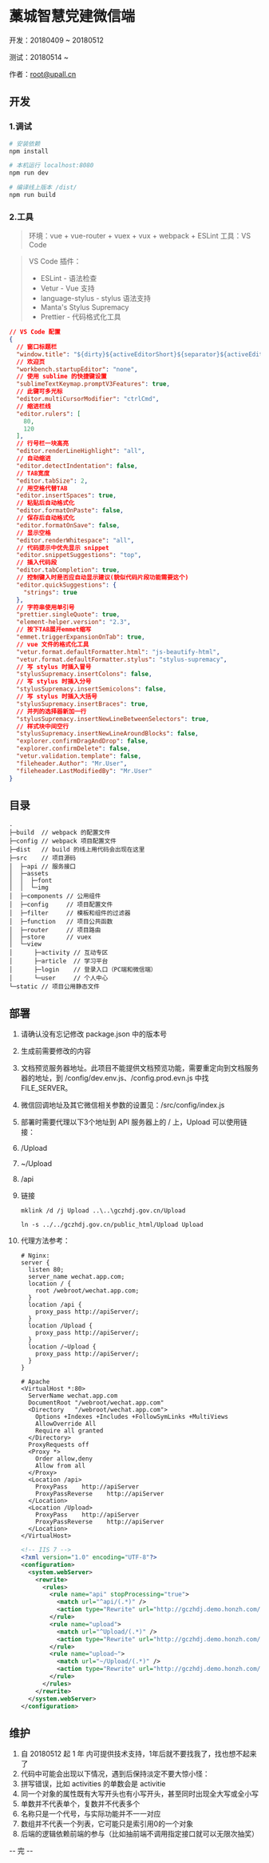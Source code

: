# 藁城智慧党建微信端

开发：20180409 ~ 20180512

测试：20180514 ~ 

作者：root@upall.cn

## 开发

### 1.调试
``` bash
# 安装依赖
npm install

# 本机运行 localhost:8080
npm run dev

# 编译线上版本 /dist/
npm run build
```

### 2.工具
> 环境：vue + vue-router + vuex + vux + webpack + ESLint
> 工具：VS Code

> VS Code 插件：
> * ESLint - 语法检查
> * Vetur - Vue 支持
> * language-stylus - stylus 语法支持
> * Manta's Stylus Supremacy
> * Prettier - 代码格式化工具

```json
// VS Code 配置
{
  // 窗口标题栏
  "window.title": "${dirty}${activeEditorShort}${separator}${activeEditorMedium}${separator}${rootName}",
  // 欢迎页
  "workbench.startupEditor": "none",
  // 使用 sublime 的快捷键设置
  "sublimeTextKeymap.promptV3Features": true,
  // 此键可多光标
  "editor.multiCursorModifier": "ctrlCmd",
  // 缩进栏线
  "editor.rulers": [
    80,
    120
  ],
  // 行号栏一块高亮
  "editor.renderLineHighlight": "all",
  // 自动缩进
  "editor.detectIndentation": false,
  // TAB宽度
  "editor.tabSize": 2,
  // 用空格代替TAB
  "editor.insertSpaces": true,
  // 粘贴后自动格式化
  "editor.formatOnPaste": false,
  // 保存后自动格式化
  "editor.formatOnSave": false,
  // 显示空格
  "editor.renderWhitespace": "all",
  // 代码提示中优先显示 snippet
  "editor.snippetSuggestions": "top",
  // 插入代码段
  "editor.tabCompletion": true,
  // 控制键入时是否应自动显示建议(貌似代码片段功能需要这个)
  "editor.quickSuggestions": {
    "strings": true
  },
  // 字符串使用单引号
  "prettier.singleQuote": true,
  "element-helper.version": "2.3",
  // 按下TAB展开emmet缩写
  "emmet.triggerExpansionOnTab": true,
  // vue 文件的格式化工具
  "vetur.format.defaultFormatter.html": "js-beautify-html",
  "vetur.format.defaultFormatter.stylus": "stylus-supremacy",
  // 写 stylus 时插入冒号
  "stylusSupremacy.insertColons": false,
  // 写 stylus 时插入分号
  "stylusSupremacy.insertSemicolons": false,
  // 写 stylus 时插入大括号
  "stylusSupremacy.insertBraces": true,
  // 并列的选择器新加一行
  "stylusSupremacy.insertNewLineBetweenSelectors": true,
  // 样式块中间空行
  "stylusSupremacy.insertNewLineAroundBlocks": false,
  "explorer.confirmDragAndDrop": false,
  "explorer.confirmDelete": false,
  "vetur.validation.template": false,
  "fileheader.Author": "Mr.User",
  "fileheader.LastModifiedBy": "Mr.User"
}
```

## 目录

```
.
├─build  // webpack 的配置文件
├─config // webpack 项目配置文件
├─dist   // build 的线上用代码会出现在这里
├─src    // 项目源码
│  ├─api // 服务接口
│  ├─assets
│  │  ├─font
│  │  └─img
│  ├─components // 公用组件
│  ├─config     // 项目配置文件
│  ├─filter     // 模板和组件的过滤器
│  ├─function   // 项目公共函数
│  ├─router     // 项目路由
│  ├─store      // vuex
│  └─view
│      ├─activity // 互动专区
│      ├─article  // 学习平台
│      ├─login    // 登录入口（PC端和微信端）
│      └─user     // 个人中心
└─static // 项目公用静态文件
```

## 部署

1. 请确认没有忘记修改 package.json 中的版本号
1. 生成前需要修改的内容
  1. 文档预览服务器地址。此项目不能提供文档预览功能，需要重定向到文档服务器的地址，到 /config/dev.env.js、/config.prod.evn.js 中找 FILE_SERVER。
  1. 微信回调地址及其它微信相关参数的设置见：/src/config/index.js
1. 部署时需要代理以下3个地址到 API 服务器上的 / 上，Upload 可以使用链接：
  1. /Upload
  1. ~/Upload
  1. /api
1. 链接
	```shell
	mklink /d /j Upload ..\..\gczhdj.gov.cn/Upload
	```
	```shell
	ln -s ../../gczhdj.gov.cn/public_html/Upload Upload
	```
1. 代理方法参考：
    ```
    # Nginx:
    server {
      listen 80;
      server_name wechat.app.com;
      location / {
        root /webroot/wechat.app.com;
      }
      location /api {
        proxy_pass http://apiServer/;
      }
      location /Upload {
        proxy_pass http://apiServer/;
      }
      location /~Upload {
        proxy_pass http://apiServer/;
      }
    }

    # Apache
    <VirtualHost *:80>
      ServerName wechat.app.com
      DocumentRoot "/webroot/wechat.app.com"
      <Directory   "/webroot/wechat.app.com">
        Options +Indexes +Includes +FollowSymLinks +MultiViews
        AllowOverride All
        Require all granted
      </Directory>
      ProxyRequests off
      <Proxy *>  
        Order allow,deny
        Allow from all  
      </Proxy> 
      <Location /api>
        ProxyPass    http://apiServer
        ProxyPassReverse    http://apiServer
      </Location>
      <Location /Upload>
        ProxyPass    http://apiServer
        ProxyPassReverse    http://apiServer
      </Location>
    </VirtualHost>
    ```

    ```xml
    <!-- IIS 7 -->
    <?xml version="1.0" encoding="UTF-8"?>
    <configuration>
      <system.webServer>
        <rewrite>
          <rules>
            <rule name="api" stopProcessing="true">
              <match url="^api/(.*)" />
              <action type="Rewrite" url="http://gczhdj.demo.honzh.com/{R:1}" />
            </rule>
            <rule name="upload">
              <match url="^Upload/(.*)" />
              <action type="Rewrite" url="http://gczhdj.demo.honzh.com/{R:0}" />
            </rule>
            <rule name="upload~">
              <match url="~/Upload/(.*)" />
              <action type="Rewrite" url="http://gczhdj.demo.honzh.com/Upload/{R:1}" />
            </rule>
          </rules>
        </rewrite>
      </system.webServer>
    </configuration>
    ```

## 维护

1. 自 20180512 起 1 年 内可提供技术支持，1年后就不要找我了，找也想不起来了
1. 代码中可能会出现以下情况，遇到后保持淡定不要大惊小怪：
  1. 拼写错误，比如 activities 的单数会是 activitie
  1. 同一个对象的属性既有大写开头也有小写开头，甚至同时出现全大写或全小写
  1. 单数并不代表单个，复数并不代表多个
  1. 名称只是一个代号，与实际功能并不一一对应
  1. 数组并不代表一个列表，它可能只是索引用0的一个对象
  1. 后端的逻辑依赖前端的参与（比如抽前端不调用指定接口就可以无限次抽奖）

-- 完 --